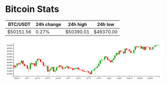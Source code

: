 # Bitcoin Stats

BTC/USDT|24h change|24h high|24h low|
|---|---|---|---|
|$50151.56|0.27%|$50390.01|$49370.00|

<img src="./chart.svg">
